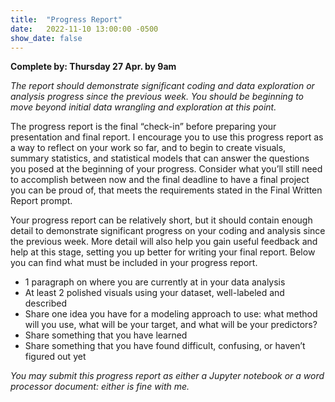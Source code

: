```yaml
---
title:  "Progress Report"
date:   2022-11-10 13:00:00 -0500
show_date: false
---
```

**Complete by: Thursday 27 Apr. by 9am**

*The report should demonstrate significant coding and data exploration or analysis progress since the previous week. You should be beginning to move beyond initial data wrangling and exploration at this point.*

The progress report is the final “check-in” before preparing your presentation and final report. I encourage you to use this progress report as a way to reflect on your work so far, and to begin to create visuals, summary statistics, and statistical models that can answer the questions you posed at the beginning of your progress. Consider what you’ll still need to accomplish between now and the final deadline to have a final project you can be proud of, that meets the requirements stated in the Final Written Report prompt.

Your progress report can be relatively short, but it should contain enough detail to demonstrate significant progress on your coding and analysis since the previous week. More detail will also help you gain useful feedback and help at this stage, setting you up better for writing your final report. Below you can find what must be included in your progress report.

- 1 paragraph on where you are currently at in your data analysis
- At least 2 polished visuals using your dataset, well-labeled and described
- Share one idea you have for a modeling approach to use: what method will you use, what will be your target, and what will be your predictors?
- Share something that you have learned
- Share something that you have found difficult, confusing, or haven’t figured out yet

*You may submit this progress report as either a Jupyter notebook or a word processor document: either is fine with me.*
